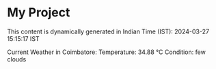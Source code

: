 # My Project

This content is dynamically generated in Indian Time (IST): 2024-03-27 15:15:17 IST


Current Weather in Coimbatore:
Temperature: 34.88 °C
Condition: few clouds
